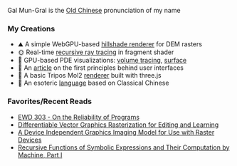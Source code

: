 Gal Mun-Gral is the [Old Chinese](https://en.wikipedia.org/wiki/Old_Chinese) pronunciation of my name

### My Creations
- ⛰️ A simple WebGPU-based [hillshade renderer](https://galmungral.github.io/hillshade/) for DEM rasters
- 🌞 Real-time [recursive ray tracing](https://galmungral.github.io/gl-raytracer/) in fragment shader
- 🌌 GPU-based PDE visualizations: [volume tracing](https://galmungral.github.io/fdm-3d/), [surface](https://galmungral.github.io/fdm-2d/) 
- 📜 An [article](https://galmungral.github.io/sigui/) on the first principles behind user interfaces
- 🧬 A basic Tripos Mol2 [renderer](https://galmungral.github.io/mol-renderer) built with three.js
- 🔣 An esoteric [language](https://galmungral.github.io/hanbun-lang/) based on Classical Chinese

### Favorites/Recent Reads
- [EWD 303 - On the Reliability of Programs](https://www.cs.utexas.edu/users/EWD/ewd03xx/EWD303.PDF)
- [Differentiable Vector Graphics Rasterization for Editing and Learning](https://dl.acm.org/doi/abs/10.1145/3414685.3417871)
- [A Device Independent Graphics Imaging Model for Use with Raster Devices](https://dl.acm.org/doi/pdf/10.1145/800064.801297)
- [Recursive Functions of Symbolic Expressions and Their Computation by Machine, Part I](https://dl.acm.org/doi/pdf/10.1145/367177.367199)
